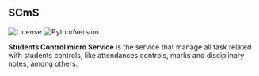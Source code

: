 ## SCmS

![License](http://img.shields.io/badge/license-GPLv3-blue.svg)
![PythonVersion](https://img.shields.io/badge/python-2.7-blue.svg)

**Students Control micro Service** is the service that manage all task 
related with students controls, like attendances controls, marks and
 disciplinary notes, among others.

